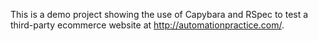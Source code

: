 This is a demo project showing the use of Capybara and RSpec to test a third-party ecommerce website at http://automationpractice.com/.

